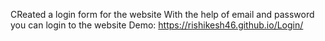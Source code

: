 CReated a login form for the website 
With the help of email and password you can login to the website
Demo: https://rishikesh46.github.io/Login/
